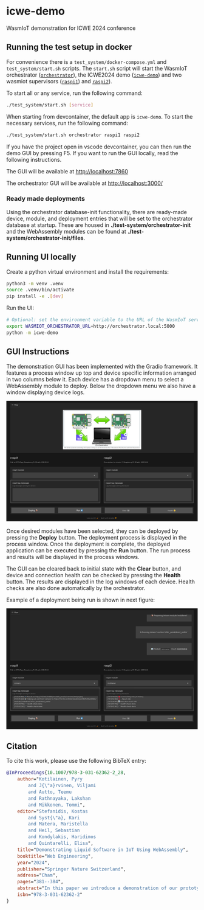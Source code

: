 # icwe-demo
WasmIoT demonstration for ICWE 2024 conference

## Running the test setup in docker

For convenience there is a `test_system/docker-compose.yml` and `test_system/start.sh` scripts. The `start.sh` script will start the WasmIoT orchestrator ([`orchestrator`](http://localhost:3000)), the ICWE2024 demo ([`icwe-demo`](http://localhost:7860)) and two wasmiot supervisors ([`raspi1`](http://localhost:3001)) and [`raspi2`](http://localhost:3002)).

To start all or any service, run the following command:
```sh
./test_system/start.sh [service]
```

When starting from devcontainer, the default app is `icwe-demo`. To start the necessary services, run the following command:
```sh
./test_system/start.sh orchestrator raspi1 raspi2
```

If you have the project open in vscode devcontainer, you can then run the demo GUI by pressing F5. If you want to run the GUI locally, read the following instructions.

The GUI will be available at [http://localhost:7860](http://localhost:7860)

The orchestrator GUI will be available at [http://localhost:3000/](http://localhost:3000/)

### Ready made deployments

Using the orchestrator database-init functionality, there are ready-made device, module, and deployment entries that will be set to the orchestrator database at startup. These are housed in **./test-system/orchestrator-init** and the WebAssembly modules can be found at **./test-system/orchestrator-init/files**.

## Running UI locally

Create a python virtual environment and install the requirements:
```sh
python3 -m venv .venv
source .venv/bin/activate
pip install -e .[dev]
```

Run the UI:
```sh
# Optional: set the environment variable to the URL of the WasmIoT server
export WASMIOT_ORCHESTRATOR_URL=http://orchestrator.local:5000
python -m icwe-demo
```

## GUI Instructions

The demonstration GUI has been implemented with the Gradio framework. It features a process window up top and device specific information arranged in two columns below it. Each device has a dropdown menu to select a WebAssembly module to deploy. Below the dropdown menu we also have a window displaying device logs.

![Demo GUI](figures/demogui.png)

Once desired modules have been selected, they can be deployed by pressing the **Deploy** button. The deployment process is displayed in the process window. Once the deployment is complete, the deployed application can be executed by pressing the **Run** button. The run process and results will be displayed in the process windows.

The GUI can be cleared back to initial state with the **Clear** button, and device and connection health can be checked by pressing the **Health** button. The results are displayed in the log windows of each device. Health checks are also done automatically by the orchestrator.

Example of a deployment being run is shown in next figure:

![Demo GUI execution](figures/demogui-run.png)

## Citation

To cite this work, please use the following BibTeX entry:

```bibtex
@InProceedings{10.1007/978-3-031-62362-2_28,
    author="Kotilainen, Pyry
        and J{\"a}rvinen, Viljami
        and Autto, Teemu
        and Rathnayaka, Lakshan
        and Mikkonen, Tommi",
    editor="Stefanidis, Kostas
        and Syst{\"a}, Kari
        and Matera, Maristella
        and Heil, Sebastian
        and Kondylakis, Haridimos
        and Quintarelli, Elisa",
    title="Demonstrating Liquid Software in IoT Using WebAssembly",
    booktitle="Web Engineering",
    year="2024",
    publisher="Springer Nature Switzerland",
    address="Cham",
    pages="381--384",
    abstract="In this paper we introduce a demonstration of our prototype orchestration system utilising WebAssembly to achieve isomorphism for a liquid software IoT system. The demonstration hardware consists of two Raspberry Pi IoT devices and a computer acting as the orchestrator. The audience can interact with the orchestrator through a web interface to deploy different software configurations to the devices, and observe the deployment process as well as the deployed application in action.",
    isbn="978-3-031-62362-2"
}
```
